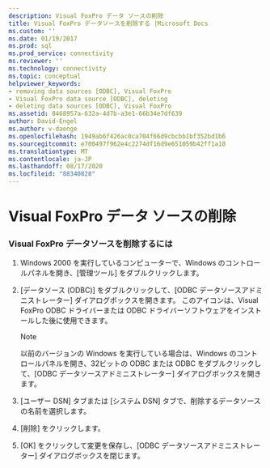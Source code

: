 ```yaml
---
description: Visual FoxPro データ ソースの削除
title: Visual FoxPro データソースを削除する |Microsoft Docs
ms.custom: ''
ms.date: 01/19/2017
ms.prod: sql
ms.prod_service: connectivity
ms.reviewer: ''
ms.technology: connectivity
ms.topic: conceptual
helpviewer_keywords:
- removing data sources [ODBC], Visual FoxPro
- Visual FoxPro data source [ODBC], deleting
- deleting data sources [ODBC], Visual FoxPro
ms.assetid: 8468957a-632a-4d7b-a3e1-66b34e7df639
author: David-Engel
ms.author: v-daenge
ms.openlocfilehash: 1949ab6f426ac0ca704f66d9cbcbb1bf352bd1b6
ms.sourcegitcommit: e700497f962e4c2274df16d9e651059b42ff1a10
ms.translationtype: MT
ms.contentlocale: ja-JP
ms.lasthandoff: 08/17/2020
ms.locfileid: "88340828"
---
```

# <a name="deleting-a-visual-foxpro-data-source"></a>Visual FoxPro データ ソースの削除
### <a name="to-delete-a-visual-foxpro-data-source"></a>Visual FoxPro データソースを削除するには  
  
1.  Windows 2000 を実行しているコンピューターで、Windows のコントロールパネルを開き、[管理ツール] をダブルクリックします。  
  
2.  [データソース (ODBC)] をダブルクリックして、[ODBC データソースアドミニストレーター] ダイアログボックスを開きます。 このアイコンは、Visual FoxPro ODBC ドライバーまたは ODBC ドライバーソフトウェアをインストールした後に使用できます。  
  
    > [!NOTE]  
    >  以前のバージョンの Windows を実行している場合は、Windows のコントロールパネルを開き、32ビットの ODBC または ODBC をダブルクリックして、[ODBC データソースアドミニストレーター] ダイアログボックスを開きます。  
  
3.  [ユーザー DSN] タブまたは [システム DSN] タブで、削除するデータソースの名前を選択します。  
  
4.  [削除] をクリックします。  
  
5.  [OK] をクリックして変更を保存し、[ODBC データソースアドミニストレーター] ダイアログボックスを閉じます。
